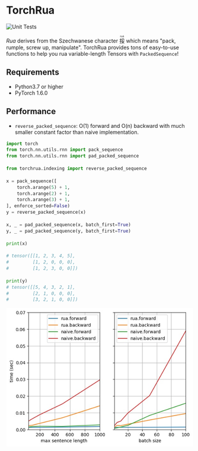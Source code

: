 # TorchRua

![Unit Tests](https://github.com/speedcell4/TorchRua/workflows/Unit%20Tests/badge.svg)

*Rua* derives from the Szechwanese character <ruby>挼<rt>ruá</rt></ruby> which means "pack, rumple, screw up, manipulate". TorchRua provides tons of easy-to-use functions to help you rua variable-length Tensors with `PackedSequence`!

## Requirements

- Python3.7 or higher
- PyTorch 1.6.0

## Performance

* `reverse_packed_sequence`: O(1) forward and O(n) backward with much smaller constant factor than naive implementation.

```python
import torch
from torch.nn.utils.rnn import pack_sequence
from torch.nn.utils.rnn import pad_packed_sequence

from torchrua.indexing import reverse_packed_sequence

x = pack_sequence([
    torch.arange(5) + 1,
    torch.arange(2) + 1,
    torch.arange(3) + 1,
], enforce_sorted=False)
y = reverse_packed_sequence(x)

x, _ = pad_packed_sequence(x, batch_first=True)
y, _ = pad_packed_sequence(y, batch_first=True)

print(x)

# tensor([[1, 2, 3, 4, 5],
#         [1, 2, 0, 0, 0],
#         [1, 2, 3, 0, 0]])

print(y)
# tensor([[5, 4, 3, 2, 1],
#         [2, 1, 0, 0, 0],
#         [3, 2, 1, 0, 0]])
```

<p align="center">
  <img src="assets/reverse_pack.jpg">
</p>
